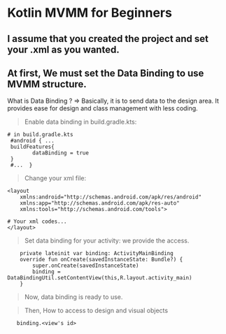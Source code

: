 # Kotlin MVMM for Beginners

**I assume that you created the project and set your .xml as you wanted.**
---


## At first, We must set the Data Binding to use MVMM structure.

What is Data Binding ?   =>   Basically, it is to send data to the design area. It provides ease for design and class management with less coding.

> Enable data binding in build.gradle.kts:
```
# in build.gradle.kts
 #android { ...
 buildFeatures{
        dataBinding = true
 }
 #...  }
```
> Change your xml file:
```
<layout
    xmlns:android="http://schemas.android.com/apk/res/android"
    xmlns:app="http://schemas.android.com/apk/res-auto"
    xmlns:tools="http://schemas.android.com/tools">

# Your xml codes...
</layout>
```
> Set data binding for your activity: we provide the access.
```
    private lateinit var binding: ActivityMainBinding
    override fun onCreate(savedInstanceState: Bundle?) {
        super.onCreate(savedInstanceState)
        binding = DataBindingUtil.setContentView(this,R.layout.activity_main)
    }
```

> Now, data binding is ready to use.

> Then, How to access to design and visual objects 
```
   binding.<view's id>  
```



